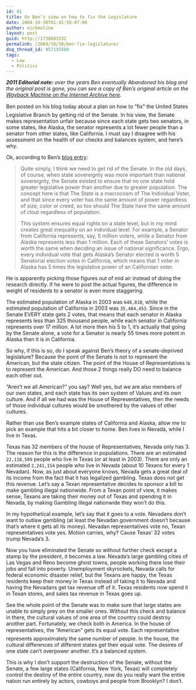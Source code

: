 ```yaml
---
id: 81
title: On Ben’s view on how to fix the Legislature
date: 2004-10-30T01:41:58-07:00
author: nickmoline
layout: post
guid: http://1738883332
permalink: /2004/10/30/ben-fix-legislature/
dsq_thread_id: 957135568
tags:
  - Law
  - Politics
---
```

_**2011 Editorial note:** over the years Ben eventually Abandoned his blog and the original post is gone, you can see a copy of Ben&#8217;s original article on the [Wayback Machine on the Internet Archive here](http://web.archive.org/web/20050409002548/http://www.lifeofben.com/blog/67)._

Ben posted on his blog today about a plan on how to &#8220;fix&#8221; the United States Legislative Branch by getting rid of the Senate. In his view, the Senate makes representation unfair because since each state gets two senators, in some states, like Alaska, the senator represents a lot fewer people than a senator from other states, like California. I must say I disagree with his assessment on the health of our checks and balances system, and here&#8217;s why.

<!--more-->

Ok, according to Ben&#8217;s [blog entry](http://web.archive.org/web/20050409002548/http://www.lifeofben.com/blog/67):

> Quite simply, I think we need to get rid of the Senate. In the old days, of course, when state sovereignty was more important than national sovereignty, the Senate existed to ensure that no one state held greater legislative power than another due to greater population. The concept here is that The State is a macrocosm of The Individual Voter, and that since every voter has the same amount of power regardless of size, color or creed, so too should The State have the same amount of clout regardless of population.
>
> This system ensures equal rights on a state level, but in my mind creates great inequality on an individual level. For example, a Senator from California represents, say, 5 million voters, while a Senator from Alaska represents less than 1 million. Each of these Senators&#8217; votes is worth the same when deciding an issue of national significance. Ergo, every individual vote that gets Alaska&#8217;s Senator elected is worth 5 Senatorial election votes in California, which means that 1 voter in Alaska has 5 times the legislative power of an Californian voter.

He is apparently picking those figures out of mid air instead of doing the research directly. If he were to post the actual figures, the difference in weight of residents to a senator is even more staggering.

The estimated population of Alaska in 2003 was `648,818`, while the estimated population of California in 2003 was `35,484,453`. Since in the Senate EVERY state gets 2 votes, that means that each senator in Alaska represents less than 325 thousand people, while each senator in California represents over 17 million. A lot more then his 5 to 1, it&#8217;s actually that going by the Senate alone, a vote for a Senator is nearly 55 times more potent in Alaska then it is in California.

So why, if this is so, do I speak against Ben&#8217;s theory of a senate-deprived legislature? Because the point of the Senate is not to represent the American, but the state citizen. The point of the House of Representatives is to represent the American. And those 2 things really DO need to balance each other out.

&#8220;Aren&#8217;t we all American?&#8221; you say? Well yes, but we are also members of our own states, and each state has its own system of Values and its own culture. And if all we had was the House of Representatives, then the needs of those individual cultures would be smothered by the values of other cultures.

Rather than use Ben&#8217;s example states of California and Alaska, allow me to pick an example that hits a bit closer to home. Ben lives in Nevada, while I live in Texas.

Texas has 32 members of the house of Representatives, Nevada only has 3. The reason for this is the difference in populations. There are an estimated `22,118,509` people who live in Texas (or at least in 2003). There are only an estimated `2,241,154` people who live in Nevada (about 10 Texans for every 1 Nevadan). Now, as just about everyone knows, Nevada gets a great deal of its income from the fact that it has legalized gambling. Texas does not get this revenue. Let&#8217;s say a Texan representative decides to sponsor a bill to make gambling illegal nationwide. From a Texan point of view, it makes sense, Texans are taking their money out of Texas and spending it in Nevada, by making Gambling illegal nationwide they won&#8217;t do this.

In my hypothetical example, let&#8217;s say that it goes to a vote. Nevadans don&#8217;t want to outlaw gambling (at least the Nevadan government doesn&#8217;t because that&#8217;s where it gets all its money). Nevadan representatives vote no, Texan representatives vote yes. Motion carries, why? Cause Texas&#8217; 32 votes trump Nevada&#8217;s 3.

Now you have eliminated the Senate so without further check except a stamp by the president, it becomes a law. Nevada&#8217;s large gambling cities of Las Vegas and Reno become ghost towns, people working there lose their jobs and fall into poverty. Unemployment skyrockets, Nevada calls for federal economic disaster relief, but the Texans are happy, the Texas residents keep their money in Texas instead of taking it to Nevada and having the Nevadans get tax revenue off of it. Texas residents now spend it in Texan stores, and sales tax revenue in Texas goes up.

See the whole point of the Senate was to make sure that large states are unable to simply prey on the smaller ones. Without this check and balance in there, the cultural values of one area of the country could destroy another part. Fortunately, we check both in America. In the house of representatives, the &#8220;American&#8221; gets its equal vote. Each representative represents approximately the same number of people. In the house, the cultural differences of different states get their equal vote. The desires of one state can&#8217;t overpower another. It&#8217;s a balanced system.

This is why I don&#8217;t support the destruction of the Senate, without the Senate, a few large states (California, New York, Texas) will completely control the destiny of the entire country, now do you really want the entire nation run entirely by actors, cowboys and people from Brooklyn? I don&#8217;t.